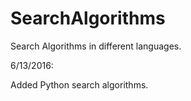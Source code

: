 # SearchAlgorithms

Search Algorithms in different languages.

6/13/2016:

Added Python search algorithms.
